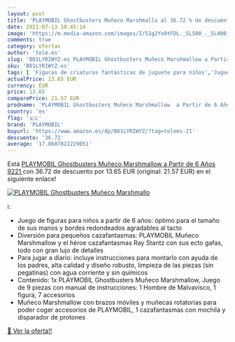 ```yaml
---
layout: post
title: 'PLAYMOBIL Ghostbusters Muñeco Marshmallo al 36.72 % de descuento'
date: 2021-07-13 10:45:14
image: 'https://m.media-amazon.com/images/I/51g2Yo0tFDL._SL500_._SL400_.jpg'
comments: true
category: ofertas
author: 'tole.es'
slug: 'B01LYRIWYZ-es PLAYMOBIL Ghostbusters Muñeco Marshmallow a Partir de 6...'
sku: 'B01LYRIWYZ-es'
tags: [ 'Figuras de criaturas fantásticas de juguete para niños','Juguetes','Juguetes y juegos','Muñecos y figuras','playmobil', ]
actualPrice: 13.65 EUR
currency: EUR
price: 13.65
comparePrice: 21.57 EUR
prodname: 'PLAYMOBIL Ghostbusters Muñeco Marshmallow  a Partir de 6 Años  9221 '
country: 'es'
flag: '🇪🇸'
brand: 'PLAYMOBIL'
buyurl: 'https://www.amazon.es/dp/B01LYRIWYZ/?tag=tolees-21'
descuento: '36.72'
average: '17.8607821229051'
---
```


Está [PLAYMOBIL Ghostbusters Muñeco Marshmallow  a Partir de 6 Años  9221 ](https://www.amazon.es/dp/B01LYRIWYZ/?tag=tolees-21) con 36.72 de descuento por 13.65 EUR (original: 21.57 EUR) en el siguiente enlace!

[![PLAYMOBIL Ghostbusters Muñeco Marshmallo](https://m.media-amazon.com/images/I/51g2Yo0tFDL._SL500_._SL400_.jpg)](https://www.amazon.es/dp/B01LYRIWYZ/?tag=tolees-21)

ℹ️:

- Juego de figuras para niños a partir de 6 años: óptimo para el tamaño de sus manos y bordes redondeados agradables al tacto
- Diversión para pequeños cazafantasmas: PLAYMOBIL Muñeco Marshmallow y el héroe cazafantasmas Ray Stantz con sus ecto gafas, todo con gran lujo de detalles
- Para jugar a diario: incluye instrucciones para montarlo con ayuda de los padres, alta calidad y diseño robusto, limpieza de las piezas (sin pegatinas) con agua corriente y sin químicos
- Contenido: 1x PLAYMOBIL Ghostbusters Muñeco Marshmallow, Juego de 9 piezas con manual de instrucciones: 1 Hombre de Malvavisco, 1 figura, 7 accesorios
- Muñeco Marshmallow con brazos móviles y muñecas rotatorias para poder coger accesorios de PLAYMOBIL, 1 cazafantasmas con mochila y disparador de protones

[🛒 Ver la oferta!!](https://www.amazon.es/dp/B01LYRIWYZ/?tag=tolees-21)
